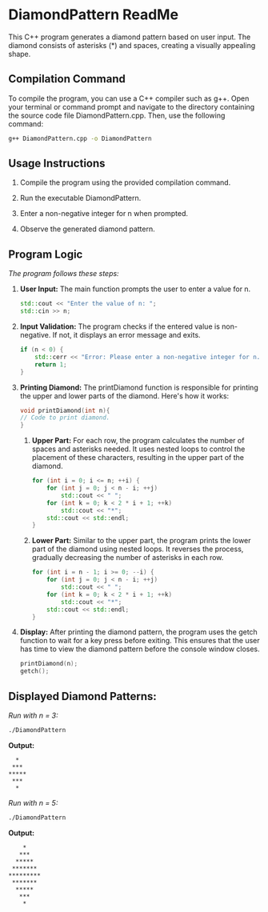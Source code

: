 # DiamondPattern ReadMe

This C++ program generates a diamond pattern based on user input. The diamond consists of asterisks (*) and spaces, creating a visually appealing shape.

## Compilation Command

To compile the program, you can use a C++ compiler such as g++. Open your terminal or command prompt and navigate to the directory containing the source code file DiamondPattern.cpp. Then, use the following command:

```bash
g++ DiamondPattern.cpp -o DiamondPattern
```

## Usage Instructions

1. Compile the program using the provided compilation command.

2. Run the executable DiamondPattern.

3. Enter a non-negative integer for n when prompted.

4. Observe the generated diamond pattern.

## Program Logic

*The program follows these steps:*

1. **User Input:** The main function prompts the user to enter a value for n.

    ```c++
    std::cout << "Enter the value of n: ";
    std::cin >> n;
    ```

2. **Input Validation:** The program checks if the entered value is non-negative. If not, it displays an error message and exits.

    ```c++
    if (n < 0) {
        std::cerr << "Error: Please enter a non-negative integer for n." << std::endl;
        return 1;
    }
    ```
3. **Printing Diamond:** The printDiamond function is responsible for printing the upper and lower parts of the diamond. Here's how it works:

    ```c++
    void printDiamond(int n){
    // Code to print diamond.
    }
    ```
    1. **Upper Part:** For each row, the program calculates the number of spaces and asterisks needed. It uses nested loops to control the placement of these characters, resulting in the upper part of the diamond.

        ```c++
        for (int i = 0; i <= n; ++i) {
            for (int j = 0; j < n - i; ++j)
                std::cout << " ";
            for (int k = 0; k < 2 * i + 1; ++k)
                std::cout << "*";
            std::cout << std::endl;
        }
        ```

    2. **Lower Part:** Similar to the upper part, the program prints the lower part of the diamond using nested loops. It reverses the process, gradually decreasing the number of asterisks in each row.
    
        ```c++
        for (int i = n - 1; i >= 0; --i) {
            for (int j = 0; j < n - i; ++j)
                std::cout << " ";
            for (int k = 0; k < 2 * i + 1; ++k)
                std::cout << "*";
            std::cout << std::endl;
        }
        ```

4. **Display:** After printing the diamond pattern, the program uses the getch function to wait for a key press before exiting. This ensures that the user has time to view the diamond pattern before the console window closes.

    ```c++
    printDiamond(n);
    getch();
    ```

## Displayed Diamond Patterns:

*Run with n = 3:*

```bash
./DiamondPattern
```

**Output:**
```
  *
 ***
*****
 ***
  *
```

*Run with n = 5:*

```bash
./DiamondPattern
```

**Output:**
```
    *
   ***
  *****
 *******
*********
 *******
  *****
   ***
    *
```